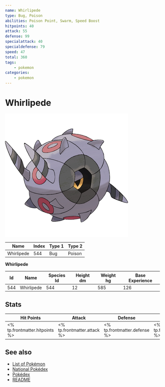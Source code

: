 ```yaml
---
name: Whirlipede
type: Bug, Poison
abilities: Poison Point, Swarm, Speed Boost
hitpoints: 40
attack: 55
defense: 99
specialattack: 40
specialdefense: 79
speed: 47
total: 360
tags:
    - pokemon
categories:
    - pokemon
---
```


# Whirlipede


![Whirlipede](images/544.png)

| **Name** | **Index** | **Type 1** | **Type 2** |
|----|----|----|----|
| Whirlipede | 544 | Bug | Poison  |

**Whirlipede** 




| **Id** | **Name** | **Species Id** | **Height dm** | **Weight hg** | **Base Experience** |
|--------|----------|----------------|------------|------------|---------------------|
| 544 | Whirlipede | 544 | 12 | 585 | 126 |



## Stats

| **Hit Points** | **Attack** | **Defense** | **Special Attack** | **Special Defense** | **Speed** | **Total** |
|----------------|------------|-------------|--------------------|---------------------|-----------|-----------|
| <% tp.frontmatter.hitpoints %> | <% tp.frontmatter.attack %> | <% tp.frontmatter.defense %> | <% tp.frontmatter.specialattack %> | <% tp.frontmatter.specialdefense %> | <% tp.frontmatter.speed %> | <% tp.frontmatter.total %> |

## See also

- [List of Pokémon](../pokemon.md)
- [National Pokédex](../national_pokedex.md)
- [Pokédex](../pokedex.md)
- [README](../README.md)

